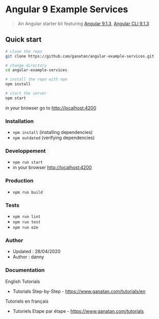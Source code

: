 # Angular 9 Example Services

> An Angular starter kit featuring [Angular 9.1.3](https://angular.io), [Angular CLI 9.1.3](https://cli.angular.io/)


## Quick start

```bash
# clone the repo
git clone https://github.com/ganatan/angular-example-services.git

# change directory
cd angular-example-services

# install the repo with npm
npm install

# start the server
npm start

```
in your browser go to [http://localhost:4200](http://localhost:4200) 

### Installation
* `npm install` (installing dependencies)
* `npm outdated` (verifying dependencies)

### Developpement
* `npm run start`
* in your browser [http://localhost:4200](http://localhost:4200) 

### Production 
* `npm run build`

### Tests
* `npm run lint`
* `npm run test`
* `npm run e2e`

### Author
* Updated : 28/04/2020
* Author  : danny

### Documentation

English Tutorials
- Tutorials Step-by-Step - https://www.ganatan.com/tutorials/en

Tutoriels en français
- Tutoriels Etape par étape - https://www.ganatan.com/tutorials
